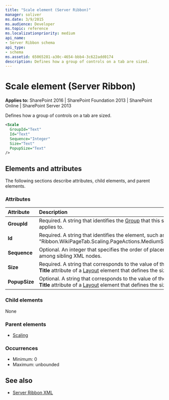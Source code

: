 ```yaml
---
title: "Scale element (Server Ribbon)"
manager: soliver
ms.date: 3/9/2015
ms.audience: Developer
ms.topic: reference
ms.localizationpriority: medium
api_name:
- Server Ribbon schema
api_type:
- schema
ms.assetid: 65065281-a30c-4654-bbb4-3c622add0174
description: Defines how a group of controls on a tab are sized.
---
```


# Scale element (Server Ribbon)

**Applies to:** SharePoint 2016 | SharePoint Foundation 2013 | SharePoint Online | SharePoint Server 2013

Defines how a group of controls on a tab are sized.

```XML
<Scale
  GroupId="Text"
  Id="Text"
  Sequence="Integer"
  Size="Text"
  PopupSize="Text"
/>
```

## Elements and attributes

The following sections describe attributes, child elements, and parent elements.

### Attributes

|**Attribute**|**Description**|
|:-----|:-----|
|**GroupId** <br/> |Required. A string that identifies the [Group](scaling-element.md) that this scale applies to.  <br/> |
|**Id** <br/> |Required. A string that identifies the element, such as "Ribbon.WikiPageTab.Scaling.PageActions.MediumSmall".  <br/> |
|**Sequence** <br/> |Optional. An integer that specifies the order of placement among sibling XML nodes.  <br/> |
|**Size** <br/> |Required. A string that corresponds to the value of the **Title** attribute of a [Layout](layout-element.md) element that defines the size.  <br/> |
|**PopupSize** <br/> |Optional. A string that corresponds to the value of the **Title** attribute of a [Layout](layout-element.md) element that defines the size.  <br/> |

### Child elements

None

### Parent elements

- [Scaling](scaling-element.md)

### Occurrences

- Minimum: 0
- Maximum: unbounded

## See also

- [Server Ribbon XML](https://msdn.microsoft.com/library/5eeb45be-4af7-4a38-8ba0-3aafc62aed4b%28Office.15%29.aspx)
